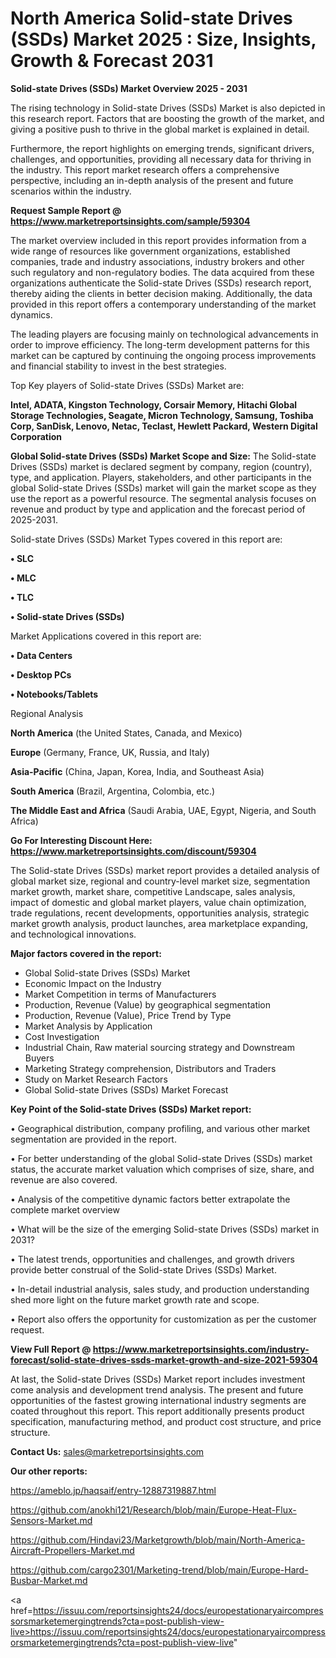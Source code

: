 # North America Solid-state Drives (SSDs) Market 2025 : Size, Insights, Growth & Forecast 2031

<Strong> Solid-state Drives (SSDs) Market Overview 2025 - 2031</strong>

The rising technology in Solid-state Drives (SSDs) Market is also depicted in this research report. Factors that are boosting the growth of the market, and giving a positive push to thrive in the global market is explained in detail.

Furthermore, the report highlights on emerging trends, significant drivers, challenges, and opportunities, providing all necessary data for thriving in the industry. This report market research offers a comprehensive perspective, including an in-depth analysis of the present and future scenarios within the industry.

<strong>Request Sample Report @ <a href=https://www.marketreportsinsights.com/sample/59304>https://www.marketreportsinsights.com/sample/59304</a></strong>

The market overview included in this report provides information from a wide range of resources like government organizations, established companies, trade and industry associations, industry brokers and other such regulatory and non-regulatory bodies. The data acquired from these organizations authenticate the Solid-state Drives (SSDs) research report, thereby aiding the clients in better decision making. Additionally, the data provided in this report offers a contemporary understanding of the market dynamics.

The leading players are focusing mainly on technological advancements in order to improve efficiency. The long-term development patterns for this market can be captured by continuing the ongoing process improvements and financial stability to invest in the best strategies.

Top Key players of Solid-state Drives (SSDs) Market are:

<strong>Intel, ADATA, Kingston Technology, Corsair Memory, Hitachi Global Storage Technologies, Seagate, Micron Technology, Samsung, Toshiba Corp, SanDisk, Lenovo, Netac, Teclast, Hewlett Packard, Western Digital Corporation</strong>

<strong><b>Global Solid-state Drives (SSDs) Market Scope and Size:</b></strong>
The Solid-state Drives (SSDs) market is declared segment by company, region (country), type, and application. Players, stakeholders, and other participants in the global Solid-state Drives (SSDs) market will gain the market scope as they use the report as a powerful resource. The segmental analysis focuses on revenue and product by type and application and the forecast period of 2025-2031.

Solid-state Drives (SSDs) Market Types covered in this report are:

<strong>• SLC

• MLC

• TLC

• Solid-state Drives (SSDs)</strong>

Market Applications covered in this report are:

<strong>• Data Centers

• Desktop PCs

• Notebooks/Tablets</strong> 

Regional Analysis

<strong>North America</strong> (the United States, Canada, and Mexico)

<strong>Europe</strong> (Germany, France, UK, Russia, and Italy)

<strong>Asia-Pacific</strong> (China, Japan, Korea, India, and Southeast Asia)

<strong>South America</strong> (Brazil, Argentina, Colombia, etc.)

<strong>The Middle East and Africa</strong> (Saudi Arabia, UAE, Egypt, Nigeria, and South Africa)

<strong>Go For Interesting Discount Here: <a href=https://www.marketreportsinsights.com/discount/59304>https://www.marketreportsinsights.com/discount/59304</a></strong>

The Solid-state Drives (SSDs) market report provides a detailed analysis of global market size, regional and country-level market size, segmentation market growth, market share, competitive Landscape, sales analysis, impact of domestic and global market players, value chain optimization, trade regulations, recent developments, opportunities analysis, strategic market growth analysis, product launches, area marketplace expanding, and technological innovations.

<strong><b>Major factors covered in the report:</b></strong>
<ul>
  <li>Global Solid-state Drives (SSDs) Market </li>
  <li>Economic Impact on the Industry</li>
  <li>Market Competition in terms of Manufacturers</li>
  <li>Production, Revenue (Value) by geographical segmentation</li>
  <li>Production, Revenue (Value), Price Trend by Type</li>
  <li>Market Analysis by Application</li>
  <li>Cost Investigation</li>
  <li>Industrial Chain, Raw material sourcing strategy and Downstream Buyers</li>
  <li>Marketing Strategy comprehension, Distributors and Traders</li>
  <li>Study on Market Research Factors</li>
  <li>Global Solid-state Drives (SSDs) Market Forecast</li>
</ul>

<strong><b>Key Point of the Solid-state Drives (SSDs) Market report:</b></strong>

• Geographical distribution, company profiling, and various other market segmentation are provided in the report.

• For better understanding of the global Solid-state Drives (SSDs) market status, the accurate market valuation which comprises of size, share, and revenue are also covered.

• Analysis of the competitive dynamic factors better extrapolate the complete market overview

• What will be the size of the emerging Solid-state Drives (SSDs) market in 2031?

• The latest trends, opportunities and challenges, and growth drivers provide better construal of the Solid-state Drives (SSDs) Market.

• In-detail industrial analysis, sales study, and production understanding shed more light on the future market growth rate and scope.

• Report also offers the opportunity for customization as per the customer request.

<strong><b>View Full Report @ <a href=https://www.marketreportsinsights.com/industry-forecast/solid-state-drives-ssds-market-growth-and-size-2021-59304>https://www.marketreportsinsights.com/industry-forecast/solid-state-drives-ssds-market-growth-and-size-2021-59304</a></b></strong>


At last, the Solid-state Drives (SSDs) Market report includes investment come analysis and development trend analysis. The present and future opportunities of the fastest growing international industry segments are coated throughout this report. This report additionally presents product specification, manufacturing method, and product cost structure, and price structure.

<strong>Contact Us:</strong>
sales@marketreportsinsights.com

<strong>Our other reports:</strong>

<a href=https://ameblo.jp/haqsaif/entry-12887319887.html>https://ameblo.jp/haqsaif/entry-12887319887.html</a>

<a href=https://github.com/anokhi121/Research/blob/main/Europe-Heat-Flux-Sensors-Market.md>https://github.com/anokhi121/Research/blob/main/Europe-Heat-Flux-Sensors-Market.md</a>

<a href=https://github.com/Hindavi23/Marketgrowth/blob/main/North-America-Aircraft-Propellers-Market.md>https://github.com/Hindavi23/Marketgrowth/blob/main/North-America-Aircraft-Propellers-Market.md</a>

<a href=https://github.com/cargo2301/Marketing-trend/blob/main/Europe-Hard-Busbar-Market.md>https://github.com/cargo2301/Marketing-trend/blob/main/Europe-Hard-Busbar-Market.md</a>

<a href=https://issuu.com/reportsinsights24/docs/europestationaryaircompressorsmarketemergingtrends?cta=post-publish-view-live>https://issuu.com/reportsinsights24/docs/europestationaryaircompressorsmarketemergingtrends?cta=post-publish-view-live</a>"
